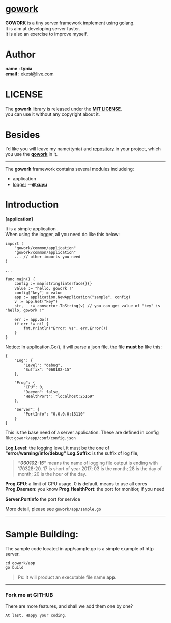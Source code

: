# [gowork](https://github.com/tynia/gowork.git)
**GOWORK** is a tiny server framework implement using golang.  
It is aim at developing server faster.  
It is also an exercise to improve myself.  

# Author
**name**  : **tynia**  
**email** : [ekesi@live.com](ekesi@live.com)

# LICENSE
The **gowork** library is released under the [**MIT LICENSE**](http://opensource.org/licenses/mit-license.php).  
you can use it without any copyright about it.  

# Besides
I'd like you will leave my name(tynia) and [repository](https://github.com/tynia/gowork) in your project, which you use the [**gowork**](https://github.com/tynia/gowork) in it.  

---
The **gowork** framework contains several modules includeing:
- application 
- [logger](https://github.com/xuyu/logging)   --[**@xuyu**](https://github.com/xuyu) 

# Introduction
**[application]** 

It is a simple application .  
When using the logger, all you need do like this below:
```
import (
    "gowork/common/application"
    "gowork/common/application"
    ... // other imports you need
)

...

func main() {
    config := map[string]interface{}{}
    value := "hello, gowork !"
    config["key"] = value
    app := application.NewApplication("sample", config)
    v := app.Get("key")
    str, _ := convertor.ToString(v) // you can get value of "key" is "hello, gowork !"

    err := app.Go()
    if err != nil {
	    fmt.Println("Error: %s", err.Error())
    }
}
```

Notice: In application.Go(), it will parse a json file. the file **must be** like this: 
```
{
	"Log": {
		"Level": "debug",
		"Suffix": "060102-15"
	},
	
	"Prog": {
		"CPU": 0,
		"Daemon": false,
		"HealthPort": "localhost:25169"
	},
	
	"Server": {
		"PortInfo": "0.0.0.0:13110"
	}
}
```

This is the base need of a server application. These are defined in config file: ```gowork/app/conf/config.json``` 

**Log.Level**: the logging level, it must be the one of **"error/warning/info/debug"**
**Log.Suffix**: is the suffix of log file, 
> ***"060102-15"*** means the name of logging file output is ending with 170328-20. 17 is short of year 2017; 03 is the month; 28 is the day of month; 20 is the hour of the day. 

**Prog.CPU**: a limit of CPU usage. 0 is default, means to use all cores 
**Prog.Daemon**: you know
**Prog.HealthPort**: the port for monitior, if you need 

**Server.PortInfo** the port for service 

More detail, please see ```gowork/app/sample.go```

 
---
# Sample Building:
The sample code located in app/sample.go is a simple example of http server.

```
cd gowork/app
go build
```

> Ps: It will product an executable file name **app**.
   
---------------------------
### Fork me at GITHUB
There are more features, and shall we add them one by one?

```At last, Happy your coding.```